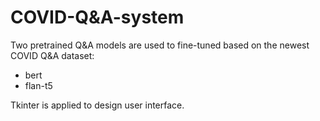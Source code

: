 # COVID-Q&A-system
Two pretrained Q&A models are used to fine-tuned based on the newest COVID Q&A dataset:
* bert
* flan-t5

  
Tkinter is applied to design user interface.
